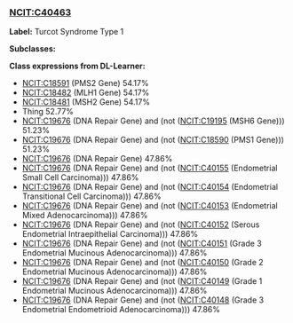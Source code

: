 
### [NCIT:C40463](http://purl.obolibrary.org/obo/NCIT_C40463)
**Label:** Turcot Syndrome Type 1

**Subclasses:** 

**Class expressions from DL-Learner:**

- [NCIT:C18591](http://purl.obolibrary.org/obo/NCIT_C18591) (PMS2 Gene) 54.17%
- [NCIT:C18482](http://purl.obolibrary.org/obo/NCIT_C18482) (MLH1 Gene) 54.17%
- [NCIT:C18481](http://purl.obolibrary.org/obo/NCIT_C18481) (MSH2 Gene) 54.17%
- Thing 52.77%
- [NCIT:C19676](http://purl.obolibrary.org/obo/NCIT_C19676) (DNA Repair Gene) and (not ([NCIT:C19195](http://purl.obolibrary.org/obo/NCIT_C19195) (MSH6 Gene))) 51.23%
- [NCIT:C19676](http://purl.obolibrary.org/obo/NCIT_C19676) (DNA Repair Gene) and (not ([NCIT:C18590](http://purl.obolibrary.org/obo/NCIT_C18590) (PMS1 Gene))) 51.23%
- [NCIT:C19676](http://purl.obolibrary.org/obo/NCIT_C19676) (DNA Repair Gene) 47.86%
- [NCIT:C19676](http://purl.obolibrary.org/obo/NCIT_C19676) (DNA Repair Gene) and (not ([NCIT:C40155](http://purl.obolibrary.org/obo/NCIT_C40155) (Endometrial Small Cell Carcinoma))) 47.86%
- [NCIT:C19676](http://purl.obolibrary.org/obo/NCIT_C19676) (DNA Repair Gene) and (not ([NCIT:C40154](http://purl.obolibrary.org/obo/NCIT_C40154) (Endometrial Transitional Cell Carcinoma))) 47.86%
- [NCIT:C19676](http://purl.obolibrary.org/obo/NCIT_C19676) (DNA Repair Gene) and (not ([NCIT:C40153](http://purl.obolibrary.org/obo/NCIT_C40153) (Endometrial Mixed Adenocarcinoma))) 47.86%
- [NCIT:C19676](http://purl.obolibrary.org/obo/NCIT_C19676) (DNA Repair Gene) and (not ([NCIT:C40152](http://purl.obolibrary.org/obo/NCIT_C40152) (Serous Endometrial Intraepithelial Carcinoma))) 47.86%
- [NCIT:C19676](http://purl.obolibrary.org/obo/NCIT_C19676) (DNA Repair Gene) and (not ([NCIT:C40151](http://purl.obolibrary.org/obo/NCIT_C40151) (Grade 3 Endometrial Mucinous Adenocarcinoma))) 47.86%
- [NCIT:C19676](http://purl.obolibrary.org/obo/NCIT_C19676) (DNA Repair Gene) and (not ([NCIT:C40150](http://purl.obolibrary.org/obo/NCIT_C40150) (Grade 2 Endometrial Mucinous Adenocarcinoma))) 47.86%
- [NCIT:C19676](http://purl.obolibrary.org/obo/NCIT_C19676) (DNA Repair Gene) and (not ([NCIT:C40149](http://purl.obolibrary.org/obo/NCIT_C40149) (Grade 1 Endometrial Mucinous Adenocarcinoma))) 47.86%
- [NCIT:C19676](http://purl.obolibrary.org/obo/NCIT_C19676) (DNA Repair Gene) and (not ([NCIT:C40148](http://purl.obolibrary.org/obo/NCIT_C40148) (Grade 3 Endometrial Endometrioid Adenocarcinoma))) 47.86%


